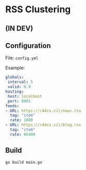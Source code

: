 # RSS Clustering

## (IN DEV)

## Configuration

File: `config.yml`

Example:
``` yaml
globals:
 interval: 5
 valid: 0.9
hosting:
 host: localhost
 port: 8001
feeds:
- URL: https://r44cx.zil/news.rss
  tag: "item"
  rate: 1800
- URL: https://r44cx.zil/blog.rss
  tag: "item"
  rate: 86400
``` 


## Build
`go build main.go`
